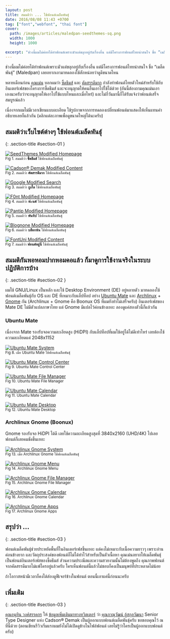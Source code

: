 ```yaml
---
layout: post
title: สมมติว่า ... ใช้ฟอนต์เมล็ดพันธุ์
date: 2016/08/08 11:43 +0700
tag: ["font","webfont", "thai font"]
cover:
  path: /images/articles/maledpan-seedthemes-sq.png
  width: 1000
  height: 1000

excerpt: "ช่วงนี้ผมไม่ค่อยได้ทำฟอนต์เพราะมัวแต่ขลุกอยู่กับเรื่องอื่น แต่มีโครงการฟอนต์ไทยน่าสนใจ ชื่อ “เมล็ดพันธุ์” (Maledpan) เลยอยากเอามาทดลองใช้สักหน่อยว่าดูดีขนาดไหน"
---
```


ช่วงนี้ผมไม่ค่อยได้ทำฟอนต์เพราะมัวแต่ขลุกอยู่กับเรื่องอื่น แต่มีโครงการฟอนต์ไทยน่าสนใจ ชื่อ “เมล็ดพันธุ์” (Maledpan) เลยอยากเอามาทดลองใช้สักหน่อยว่าดูดีขนาดไหน

หลายเดือนก่อน [คุณเม่น](http://mennstudio.com/) บอกผมว่า [ซี้ดธีมส์](https://th.seedthemes.com/) และ [คัดสรรดีมาก](http://cadsondemak.com/) กำลังทำฟอนต์ไทยตัวใหม่สำหรับใช้กับอินเตอร์เฟสของโครงการซี้ดธีมส์ และจะอนุญาตให้คนอื่นเอาไปใช้ได้ด้วย (อันนี้ต้องถามคุณเม่นเอาเองนะครับว่าจะอนุญาตให้เอาไปใช้แบบไหนและเมื่อไหร่) และไม่กี่วันมานี้ก็ได้รับแจ้งว่าฟอนต์เสร็จสมบูรณ์แล้ว

เนื่องจากผมไม่มีเวลาเขียนแบบละเอียด ใช้รูปภาพจากการทดลองเปลี่ยนฟอนต์มาแสดงให้เห็นแทนคำอธิบายเลยก็แล้วกัน (คลิกแต่ละภาพเพื่อดูขนาดใหญ่ได้นะครับ)

## สมมติว่าเว็บไซต์ต่างๆ ใช้ฟอนต์เมล็ดพันธุ์
{: .section-title #section-01 }

[![SeedThemes Modified Homepage](/images/articles/maledpan-seedthemes-sq.png)](/images/articles/maledpan-seedthemes-sq.png)<br>
<small>Fig 1. สมมติว่า **ซี้ดธีมส์** ใช้ฟอนต์เมล็ดพันธุ์</small>

[![Cadson® Demak Modified Content](/images/articles/maledpan-cadsondemak.png)](/images/articles/maledpan-cadsondemak.png)<br>
<small>Fig 2. สมมติว่า **คัดสรรดีมาก** ใช้ฟอนต์เมล็ดพันธุ์</small>

[![Google Modified Search](/images/articles/maledpan-google.png)](/images/articles/maledpan-google.png)<br>
<small>Fig 3. สมมติว่า **กูเกิ้ล** ใช้ฟอนต์เมล็ดพันธุ์</small>

[![F0nt Modified Homepage](/images/articles/maledpan-f0nt.png)](/images/articles/maledpan-f0nt.png)<br>
<small>Fig 4. สมมติว่า **ฟ๐นต์** ใช้ฟอนต์เมล็ดพันธุ์</small>

[![Pantip Modified Homepage](/images/articles/maledpan-pantip.png)](/images/articles/maledpan-pantip.png)<br>
<small>Fig 5. สมมติว่า **พันทิป** ใช้ฟอนต์เมล็ดพันธุ์</small>

[![Blognone Modified Homepage](/images/articles/maledpan-blognone.png)](/images/articles/maledpan-blognone.png)<br>
<small>Fig 6. สมมติว่า **บล็อกนัน** ใช้ฟอนต์เมล็ดพันธุ์</small>

[![FontUni Modified Content](/images/articles/maledpan-fontuni.png)](/images/articles/maledpan-fontuni.png)<br>
<small>Fig 7. สมมติว่า **ฟอนต์อยู่นี่** ใช้ฟอนต์เมล็ดพันธุ์</small>

## สมมติกันพอหอมปากหอมคอแล้ว ก็มาดูการใช้งานจริงในระบบปฏิบัติการบ้าง
{: .section-title #section-02 }

ผมใช้ GNU/Linux เป็นหลัก และใช้ Desktop Environment (DE) อยู่หลายตัว มาทดลองใช้ฟอนต์เมล็ดพันธุ์กับ OS และ DE ที่เหมาะกับแล็ปท็อป อย่าง [Ubuntu Mate](https://ubuntu-mate.org/) และ [Archlinux](https://www.archlinux.org/) + [Gnome](https://www.gnome.org/) กัน (Archlinux + Gnome คือ Boonux OS ที่ผมยังทำไม่เสร็จครับ) อินเตอร์เฟสของ Mate DE ไม่มีตัวแปลภาษาไทย แต่ Gnome มีแปลไว้ค่อนข้างเยอะ ลองดูแค่สองตัวนี้ก็แล้วกัน

### Ubuntu Mate

เนื่องจาก Mate รองรับจอความละเอียดสูง (HiDPI) กับแล็ปท็อปที่ผมใช้อยู่ได้ไม่ดีเท่าไหร่ เลยต้องใช้ความละเอียดแค่ 2048x1152

[![Ubuntu Mate System](/images/articles/mate-sys.png)](/images/articles/mate-sys.png)<br>
<small>Fig 8. เมื่อ Ubuntu Mate ใช้ฟอนต์เมล็ดพันธุ์</small>

[![Ubuntu Mate Control Center](/images/articles/mate-ctl.png)](/images/articles/mate-ctl.png)<br>
<small>Fig 9. Ubuntu Mate Control Center</small>

[![Ubuntu Mate File Manager](/images/articles/mate-file.png)](/images/articles/mate-file.png)<br>
<small>Fig 10. Ubuntu Mate File Manager</small>

[![Ubuntu Mate Calendar](/images/articles/mate-calendar.png)](/images/articles/mate-calendar.png)<br>
<small>Fig 11. Ubuntu Mate Calendar</small>

[![Ubuntu Mate Desktop](/images/articles/mate-desktop.jpg)](/images/articles/mate-desktop.jpg)<br>
<small>Fig 12. Ubuntu Mate Desktop</small>

### Archlinux Gnome (Boonux)

Gnome รองรับจอ HiDPI ได้ดี เลยใช้ความละเอียดสูงสุดที่ 3840x2160 (UHD/4K) ไปเลย ฟอนต์ก็เลยคมชัดขึ้นเยอะ

[![Archlinux Gnome System](/images/articles/gnome-sys.png)](/images/articles/gnome-sys.png)<br>
<small>Fig 13. เมื่อ Archlinux Gnome ใช้ฟอนต์เมล็ดพันธุ์</small>

[![Archlinux Gnome Menu](/images/articles/gnome-menu.png)](/images/articles/gnome-menu.png)<br>
<small>Fig 14. Archlinux Gnome Menu</small>

[![Archlinux Gnome File Manager](/images/articles/gnome-file.png)](/images/articles/gnome-file.png)<br>
<small>Fig 15. Archlinux Gnome File Manager</small>

[![Archlinux Gnome Calendar](/images/articles/gnome-calendar.png)](/images/articles/gnome-calendar.png)<br>
<small>Fig 16. Archlinux Gnome Calendar</small>

[![Archlinux Gnome Apps](/images/articles/gnome-apps.jpg)](/images/articles/gnome-apps.jpg)<br>
<small>Fig 17. Archlinux Gnome Apps</small>

## สรุปว่า ...
{: .section-title #section-03 }

ฟอนต์เมล็ดพันธุ์ช่วยประหยัดพื้นที่ในอินเตอร์เฟสขึ้นเยอะ แต่คงไม่เหมาะกับเนื้อความยาวๆ เพราะอ่านค่อนข้างยาก และวัตถุประสงค์ของฟอนต์ก็ไม่ได้ทำไว้สำหรับเป็นตัวเนื้อหา คุณเม่นอยากให้เมล็ดพันธุ์เป็นฟอนต์อินเตอร์เฟสของซี้ดธีมส์ ส่วนความประณีตและความสวยงามนั้นไม่ต้องพูดถึง คุณภาพฟอนต์จากคัดสรรดีมากไม่แพ้ใครอยู่แล้วครับ ใครเห็นฟอนต์นี้แล้วไม่ชอบก็คงเป็นมนุษย์ที่ประหลาดไม่น้อย 

ถ้าโอกาสหน้ามีเวลาก็คงได้ส่องดูฟีเจอร์ข้างในฟอนต์ ตอนนี้เอาแค่นี้ก่อนนะครับ

## เพิ่มเติม
{: .section-title #section-03 }

[คุณอนุทิน วงศ์สรรคกร](http://anuthin.org/) ให้ [ข้อมูลเพิ่มเติมมาทางทวิตเตอร์](https://twitter.com/anuthin/status/767944392577396736) ว่า [คุณภาณุวัฒน์ อู้สกุลวัฒนา](https://twitter.com/panuwatbank) Senior Type Designer แห่ง Cadson® Demak เป็นผู้ออกแบบฟอนต์เมล็ดพันธุ์ครับ ขอขอบคุณไว้ ณ ที่นี้ด้วย (ตอนเขียนรีวิวเริ่มแรกผมยังไม่ได้เปิดดูข้างในไฟล์ฟอนต์ เลยไม่รู้ว่าใครเป็นผู้ออกแบบฟอนต์ครับ)

